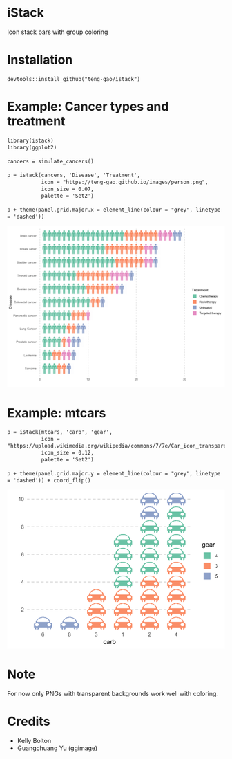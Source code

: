 # iStack
Icon stack bars with group coloring

# Installation
```
devtools::install_github("teng-gao/istack")
```

# Example: Cancer types and treatment
```
library(istack)
library(ggplot2)

cancers = simulate_cancers()

p = istack(cancers, 'Disease', 'Treatment', 
           icon = "https://teng-gao.github.io/images/person.png",
           icon_size = 0.07,
           palette = 'Set2')

p + theme(panel.grid.major.x = element_line(colour = "grey", linetype = 'dashed')) 
```
![Alt text](cancers.png?raw=true "")


# Example: mtcars
```
p = istack(mtcars, 'carb', 'gear', 
           icon = "https://upload.wikimedia.org/wikipedia/commons/7/7e/Car_icon_transparent.png",
           icon_size = 0.12,
           palette = 'Set2')

p + theme(panel.grid.major.y = element_line(colour = "grey", linetype = 'dashed')) + coord_flip()
```
![Alt text](mtcars.png?raw=true "")

# Note
For now only PNGs with transparent backgrounds work well with coloring.

# Credits
 - Kelly Bolton
 - Guangchuang Yu (ggimage)


